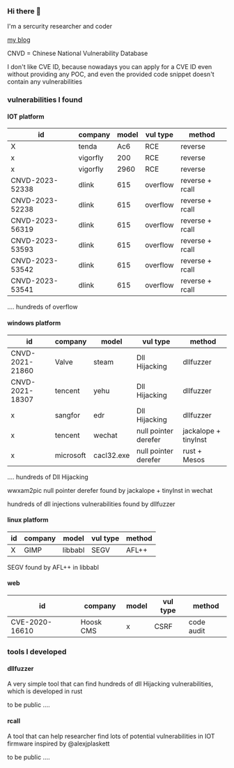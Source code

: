 ### Hi there 👋

<!--
**3072L/3072L** is a ✨ _special_ ✨ repository because its `README.md` (this file) appears on your GitHub profile.

Here are some ideas to get you started:

- 🔭 I’m currently working on ...
- 🌱 I’m currently learning ...
- 👯 I’m looking to collaborate on ...
- 🤔 I’m looking for help with ...
- 💬 Ask me about ...
- 📫 How to reach me: ...
- 😄 Pronouns: ...
- ⚡ Fun fact: ...
-->


I'm a sercurity researcher and coder

[my blog](https://github.com/3072L/3072l.github.io)


CNVD = Chinese National Vulnerability Database

I don't like CVE ID, because nowadays you can apply for a CVE ID even without providing any POC, and even the provided code snippet doesn't contain any vulnerabilities

###  vulnerabilities I found


#### IOT platform

| id             | company |   model    | vul type |  method   |
| -------------- | ------- | ---------- | ---- | ------------------ |
| X              | tenda    | Ac6        | RCE  | reverse  |
| x              | vigorfly | 200      | RCE    | reverse |
| x              | vigorfly | 2960     | RCE    | reverse |
| CNVD-2023-52338 | dlink    | 615      | overflow  | reverse + rcall |
| CNVD-2023-52238	 | dlink    | 615      | overflow  | reverse + rcall |
| CNVD-2023-56319 | dlink    | 615      | overflow  | reverse + rcall |
| CNVD-2023-53593 | dlink    | 615      | overflow  | reverse + rcall |
| CNVD-2023-53542 | dlink    | 615      | overflow  | reverse + rcall |
| CNVD-2023-53541 | dlink    | 615      | overflow  | reverse + rcall |
.... hundreds of overflow



#### windows platform

| id             | company |   model    | vul type |  method   |
| -------------- | ------- | ---------- | ---- | ------------------ |
| CNVD-2021-21860 | Valve  | steam        | Dll Hijacking | dllfuzzer |
| CNVD-2021-18307 | tencent | yehu        | Dll Hijacking | dllfuzzer |
| x               | sangfor| edr          | Dll Hijacking | dllfuzzer |
| x               |  tencent | wechat     |  null pointer derefer | jackalope + tinyInst |
| x               |  microsoft | cacl32.exe |  null pointer derefer |   rust +  Mesos     |
.... hundreds of Dll Hijacking



wwxam2pic null pointer derefer found by jackalope + tinyInst in wechat


hundreds of dll injections vulnerabilities found by dllfuzzer

#### linux platform

| id             | company |   model      | vul type            |  method   |
| -------------- | ------- | ----------   |  ------------------ |---------- |
| X              | GIMP    | libbabl      |  SEGV               | AFL++     |



SEGV found by AFL++ in libbabl


#### web

| id             | company |   model      | vul type            |  method   |
| -------------- | ------- | ----------   |  ------------------ |---------- |
| CVE-2020-16610 |Hoosk CMS|     x        |  CSRF               | code audit |


### tools I developed


#### dllfuzzer

A very simple tool that can find hundreds of dll Hijacking vulnerabilities, which is developed in rust

to be public ....

#### rcall

A tool that can help researcher find  lots of potential  vulnerabilities in IOT firmware inspired by @alexjplaskett

to be public ....
